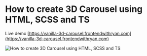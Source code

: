 # How to create 3D Carousel using HTML, SCSS and TS

Live demo [https://vanilla-3d-carousel.frontendwithryan.com](https://vanilla-3d-carousel.frontendwithryan.com)

![How to create 3D Carousel using HTML, SCSS and TS](asset/demo.gif)
